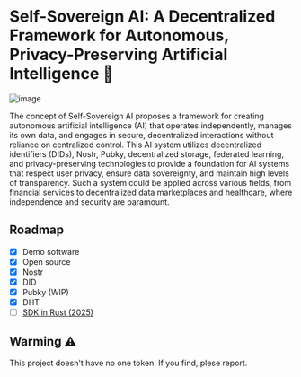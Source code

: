 # Self-Sovereign AI: A Decentralized Framework for Autonomous, Privacy-Preserving Artificial Intelligence 🤖

![image](https://github.com/AI-Robotic-Labs/Self-Sovereign-AI/blob/main/image/DALL%C2%B7E-2024-11-18-07.02.png)

The concept of Self-Sovereign AI proposes a framework for creating autonomous artificial intelligence (AI) that operates independently, manages its own data, and engages in secure, decentralized interactions without reliance on centralized control. This AI system utilizes decentralized identifiers (DIDs), Nostr, Pubky, decentralized storage, federated learning, and privacy-preserving technologies to provide a foundation for AI systems that respect user privacy, ensure data sovereignty, and maintain high levels of transparency. Such a system could be applied across various fields, from financial services to decentralized data marketplaces and healthcare, where independence and security are paramount.

## Roadmap

- [x] Demo software
- [x] Open source
- [x] Nostr
- [x] DID
- [x] Pubky (WIP)
- [x] DHT
- [ ] [SDK in Rust (2025)](https://github.com/AI-Robotic-Labs/Self-Sovereign-AI-SDK)

## Warming ⚠️

This project doesn't have no one token. If you find, plese report.
